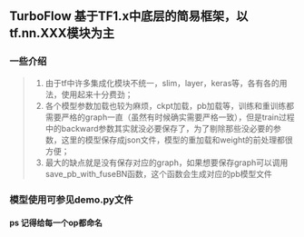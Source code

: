 ## TurboFlow 基于TF1.x中底层的简易框架，以tf.nn.XXX模块为主

### 一些介绍
>1. 由于tf中许多集成化模块不统一，slim，layer，keras等，各有各的用法，使用起来十分费劲；
>2. 各个模型参数加载也较为麻烦，ckpt加载，pb加载等，训练和重训练都需要严格的graph一直（虽然有时候确实需要严格一致），但是train过程中的backward参数其实就没必要保存了，为了剔除那些没必要的参数，这里的模型保存成json文件，模型的重加载和weight的前处理都很方便；
>3. 最大的缺点就是没有保存对应的graph，如果想要保存graph可以调用save_pb_with_fuseBN函数，这个函数会生成对应的pb模型文件

### 模型使用可参见demo.py文件

#### ps  记得给每一个op都命名

